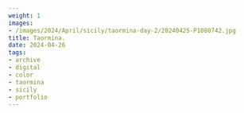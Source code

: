 ```yaml
---
weight: 1
images:
- /images/2024/April/sicily/taormina-day-2/20240425-P1080742.jpg
title: Taormina.
date: 2024-04-26
tags:
- archive
- digital
- color
- taormina
- sicily
- portfolio
---
```



